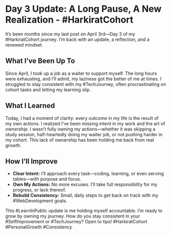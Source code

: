 # Day 3 Update: A Long Pause, A New Realization - #HarkiratCohort

It’s been months since my last post on April 3rd—Day 3 of my #HarkiratCohort journey. I’m back with an update, a reflection, and a renewed mindset.

## What I’ve Been Up To
Since April, I took up a job as a waiter to support myself. The long hours were exhausting, and I’ll admit, my laziness got the better of me at times. I struggled to stay consistent with my #TechJourney, often procrastinating on cohort tasks and letting my learning slip.

## What I Learned
Today, I had a moment of clarity: every outcome in my life is the result of my own actions. I realized I’ve been missing *intent* in my work and the art of *ownership*. I wasn’t fully owning my actions—whether it was skipping a study session, half-heartedly doing my waiter job, or not pushing harder in my cohort. This lack of ownership has been holding me back from real growth.

## How I’ll Improve
- **Clear Intent:** I’ll approach every task—coding, learning, or even serving tables—with purpose and focus.
- **Own My Actions:** No more excuses. I’ll take full responsibility for my progress, or lack thereof.
- **Rebuild Consistency:** Small, daily steps to get back on track with my #WebDevelopment goals.

This #LearnInPublic update is me holding myself accountable. I’m ready to grow by owning my journey. How do you stay consistent in your #SelfImprovement or #TechJourney? Open to tips! #HarkiratCohort #PersonalGrowth #Consistency
